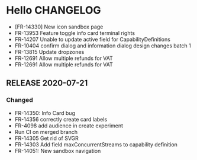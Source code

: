 # Hello CHANGELOG
- [FR-14330] New icon sandbox page
- FR-13953 Feature toggle info card terminal rights
- FR-14207 Unable to update active field for CapabilityDefinitions
- FR-10404 confirm dialog and information dialog design changes batch 1
- FR-13815 Update dropzones
- FR-12691 Allow multiple refunds for VAT
- FR-12691 Allow multiple refunds for VAT
## RELEASE 2020-07-21
### Changed
- FR-14350: Info Card bug
- FR-14356 correctly create card labels
- FR-4098 add audience in create experiment
- Run CI on merged branch
- FR-14305 Get rid of SVGR
- FR-14303 Add field maxConcurrentStreams to capability definition
- FR-14051: New sandbox navigation
